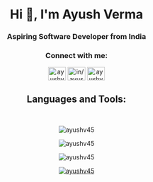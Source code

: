 <h1 align="center">Hi 👋, I'm Ayush Verma</h1>
<h3 align="center">Aspiring Software Developer from India</h3>

<h3 align="center">Connect with me:</h3>
<p align="center">
<a href="https://twitter.com/ayushv45" target="blank"><img align="center" src="https://raw.githubusercontent.com/rahuldkjain/github-profile-readme-generator/master/src/images/icons/Social/twitter.svg" alt="ayushv45" height="30" width="40" /></a>
<a href="https://linkedin.com/in/in/ayush-verma-0407bb21b/" target="blank"><img align="center" src="https://raw.githubusercontent.com/rahuldkjain/github-profile-readme-generator/master/src/images/icons/Social/linked-in-alt.svg" alt="in/ayush-verma-0407bb21b/" height="30" width="40" /></a>
<a href="https://instagram.com/ayushv45" target="blank"><img align="center" src="https://raw.githubusercontent.com/rahuldkjain/github-profile-readme-generator/master/src/images/icons/Social/instagram.svg" alt="ayushv45" height="30" width="40" /></a>

</p>
<h2 align="center">Languages and Tools:</h2>
<p><img  src="https://img.shields.io/badge/java-%23ED8B00.svg?style=for-the-badge&logo=java&logoColor=white" alt="">
<img  src="https://img.shields.io/badge/html5-%23E34F26.svg?style=for-the-badge&logo=html5&logoColor=white" alt="">
<img  src="https://img.shields.io/badge/css3-%231572B6.svg?style=for-the-badge&logo=css3&logoColor=white" alt="">
<img  src="https://img.shields.io/badge/bootstrap-%23563D7C.svg?style=for-the-badge&logo=bootstrap&logoColor=white" alt="">
<img  src="https://img.shields.io/badge/javascript-%23323330.svg?style=for-the-badge&logo=javascript&logoColor=%23F7DF1E" alt="">
<img  src="https://img.shields.io/badge/jquery-%230769AD.svg?style=for-the-badge&logo=jquery&logoColor=white" alt=""> 
<img  src="https://img.shields.io/badge/git-%23F05033.svg?style=for-the-badge&logo=git&logoColor=white" alt="">
<img  src="https://img.shields.io/badge/node.js-6DA55F?style=for-the-badge&logo=node.js&logoColor=white" alt="">
<img src="https://img.shields.io/badge/NPM-%23000000.svg?style=for-the-badge&logo=npm&logoColor=white" alt="">
<img src="https://img.shields.io/badge/express.js-%23404d59.svg?style=for-the-badge&logo=express&logoColor=%2361DAFB" alt=""></p>

<p align="center"><img src="https://github-readme-stats.vercel.app/api/top-langs?username=ayushv45&show_icons=true&&locale=en&layout=compact" alt="ayushv45" /> </p>

<p align="center"><img src="https://github-readme-stats.vercel.app/api?username=ayushv45&show_icons=true&theme=tokyonight&locale=en" alt="ayushv45" /></p>

<p align="center"><img  src="https://github-readme-streak-stats.herokuapp.com/?user=ayushv45&" alt="ayushv45" /></p>

<p align="center"> <a href="https://github.com/ryo-ma/github-profile-trophy"><img src="https://github-profile-trophy.vercel.app/?username=ayushv45&" alt="ayushv45" /></a> </p>
